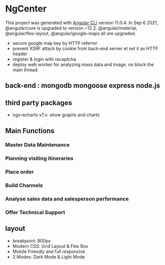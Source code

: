 # NgCenter

This project was generated with [Angular CLI](https://github.com/angular/angular-cli) version 11.0.4. In Sep 6 2021, @angular/core is upgraded to version ~12.2. @angular/material, @angular/flex-layout, @angular/google-maps all are upgraded.

- secure google map key by HTTP referrer
- prevent XSRF attack by cookie from back-end server et set it as HTTP header
- register & login with recaptcha
- deploy web worker for analyzing mass data and image. no block the main thread.

## back-end : mongodb mongoose express node.js

## third party packages

- ngx-echarts v7.x: show graphs and charts

## Main Functions

### Master Data Maintenance

### Planning visiting itineraries

### Place order

### Build Channels

### Analyse sales data and salesperson performance

### Offer Technical Support

## layout

- breakpoint: 800px
- Modern CSS: Grid Layout & Flex Box
- Mobile Friendly and full responsive
- 2 Modes: Dark Mode & Light Mode
